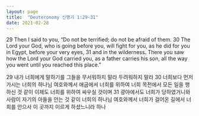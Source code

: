 ```yaml
---
layout: page
title:  "Deuteronomy 신명기 1:29-31"
date: 2021-02-28
---
```

29 Then I said to you, “Do not be terrified; do not be afraid of them.
30 The Lord your God, who is going before you, will fight for you, as he did for you in Egypt, before your very eyes,
31 and in the wilderness. There you saw how the Lord your God carried you, as a father carries his son, all the way you went until you reached this place.”


29 내가 너희에게 말하기를 그들을 무서워하지 말라 두려워하지 말라
30 너희보다 먼저 가시는 너희의 하나님 여호와께서 애굽에서 너희를 위하여 너희 목전에서 모든 일을 행하신 것 같이 이제도 너희를 위하여 싸우실 것이며
31 광야에서도 너희가 당하였거니와 사람이 자기의 아들을 안는 것 같이 너희의 하나님 여호와께서 너희가 걸어온 길에서 너희를 안으사 이 곳까지 이르게 하셨느니라 하나
